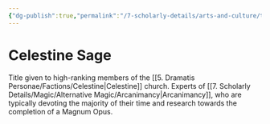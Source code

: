 ```yaml
---
{"dg-publish":true,"permalink":"/7-scholarly-details/arts-and-culture/titles/celestine-sage/","noteIcon":""}
---
```


# Celestine Sage

Title given to high-ranking members of the [[5. Dramatis Personae/Factions/Celestine\|Celestine]] church. Experts of [[7. Scholarly Details/Magic/Alternative Magic/Arcanimancy\|Arcanimancy]], who are typically devoting the majority of their time and research towards the completion of a Magnum Opus. 